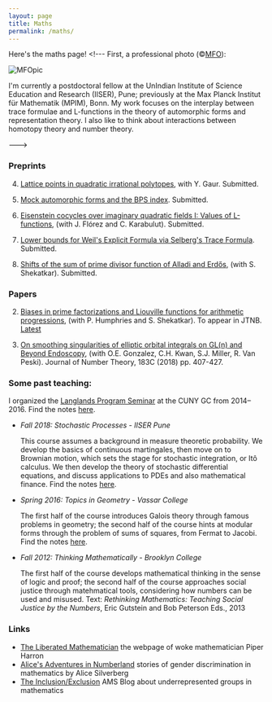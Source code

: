 ```yaml
---
layout: page
title: Maths
permalink: /maths/
---
```


Here's the maths page! <!--- First, a professional photo (©[MFO](https://opc.mfo.de/detail?photo_id=21800)):

![MFOpic](https://opc.mfo.de/photoNormal?id=21800)
  
<p>I'm currently a postdoctoral fellow at the UnIndian Institute of Science Education and Research (IISER), Pune; previously at the Max Planck Institut für Mathematik (MPIM), Bonn. My work focuses on the interplay between trace formulae and L-functions in the theory of automorphic forms and representation theory. I also like to think about interactions between homotopy theory and number theory.</p> ---> 

### Preprints

4. [Lattice points in quadratic irrational polytopes](https://arxiv.org/abs/1810.01065), with Y. Gaur. Submitted.

3. [Mock automorphic forms and the BPS index](https://arxiv.org/abs/1710.06653). Submitted. 

2. [Eisenstein cocycles over imaginary quadratic fields I: Values of L-functions](https://arxiv.org/abs/1611.08565), (with J. Flórez and C. Karabulut). Submitted.

1. [Lower bounds for Weil's Explicit Formula via Selberg's Trace Formula](https://arxiv.org/abs/1608.02296). Submitted.

0. [Shifts of the sum of prime divisor function of Alladi and Erdős](https://arxiv.org/abs/1710.10875), (with S. Shekatkar). Submitted.

### Papers

2. [Biases in prime factorizations and Liouville functions for arithmetic progressions](https://arxiv.org/abs/1704.07979), (with P. Humphries and S. Shekatkar). To appear in JTNB. [Latest](ParityFinal.pdf) 

1. [On smoothing singularities of elliptic orbital integrals on GL(n) and Beyond Endoscopy](https://arxiv.org/abs/1608.05938), (with O.E. Gonzalez, C.H. Kwan, S.J. Miller, R. Van Peski). Journal of Number Theory, 183C (2018) pp. 407-427.


### Some past teaching:

I organized the <a href="langlands">Langlands Program Seminar</a> at the CUNY GC from 2014–2016. Find the notes <a href="Langlands learning notes.pdf">here</a>.

- <i>Fall 2018: Stochastic Processes - IISER Pune</i>

  This course assumes a background in measure theoretic probability. We develop the basics of continuous martingales, then move on to Brownian motion, which sets the stage for stochastic integration, or Itô calculus. We then develop the theory of stochastic differential equations, and discuss applications to PDEs and also mathematical finance. Find the notes <a href="426Notes.pdf">here</a>.


- <i>Spring 2016: Topics in Geometry - Vassar College</i>

  The first half of the course introduces Galois theory through famous problems in geometry; the second half of the course hints at modular forms through the problem of sums of squares, from Fermat to Jacobi.  Find the notes <a href="231Notes.pdf">here</a>.


- <i>Fall 2012: Thinking Mathematically - Brooklyn College</i>

  The first half of the course develops mathematical thinking in the sense of logic and proof; the second half of the course approaches social justice through matehmatical tools, considering how numbers can be used and misused. Text: <em>Rethinking Mathematics: Teaching Social Justice by the Numbers</em>, Eric Gutstein and Bob Peterson Eds., 2013

### Links

- [The Liberated Mathematician](http://www.theliberatedmathematician.com/) the webpage of woke mathematician Piper Harron
- [Alice's Adventures in Numberland](https://sites.google.com/site/numberlandadventures/) stories of gender discrimination in mathematics by Alice Silverberg
- [The Inclusion/Exclusion](https://blogs.ams.org/inclusionexclusion/) AMS Blog about underrepresented groups in mathematics


<!---Complete list of courses:
### In preparation


3. [Heights of CM-cyles and derivatives of L-series](https://arxiv.org/abs/1708.05820), (with Y. Elias). Submitted.


1. Dasher, S., Hermida, A., and Wong, T.A., The three distance theorem and periodic functions.

2. Balasubramanyam, B. and Wong, T.A., Eigenvarieties and L-packets on GSp(4).

3. Banerjee, D. and Wong T.A., Eisenstein cycles over imaginary quadratic fields.

4. Flórez, J.; Karabulut, C. and Wong, T.A., Eisenstein cocycles for GL(n) over imaginary quadratic fields II: p-adic L-functions.

5. Wong, T.A., A summation formula for the stable trace formula.

- Xiamen University Malaysia
	- Summer 2018: Calculus I
- IISER Pune
	- Fall 2018: Stochastic Processes
	- Summer 2017: Summer Student Programme project mentor

- Williams College
	- Summer 2016: SMALL REU project mentor

- Vassar College
	- Spring 2016: Multivariable calculus, 2 sections; Topics in geometry

- Hunter College
	- Fall 2015: Calculus II; Precalculus
	- Spring 2015: Calculus II
	- Fall 2014: Calculus II
	- Summer 2014: Calculus IV
	- Spring 2014: Calculus II; Calculus III
	- Fall 2013: Calculus I; Algebra

- Brooklyn College
  	- Summer 2013: Pre-Calculus
	- Spring 2013: Thinking Mathematically; Precalculus
	- Fall 2012: Thinking Mathematically, 2 sections
	- Summer 2012: Pre-Calculus
- Bronx Community College
	- Spring 2012: Arithmetic and Algebra
	- Fall 2011: Arithmetic and Algebra --->
